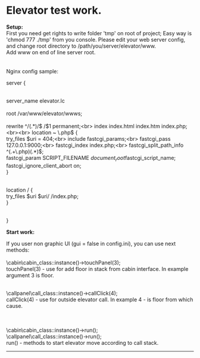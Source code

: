 # Elevator test work.

**Setup:**<br>
First you need get rights to write folder 'tmp' on root of project; Easy way is 'chmod 777 ./tmp' from you console.
Please edit your web server config, and change root directory to /path/you/server/elevator/www.<br>
Add www on end of line server root.<br><br><br>
Nginx config sample:<br>


server {<br><br>

server_name elevator.lc<br><br>
root /var/www/elevator/wwws;<br><br>
rewrite ^/(.*)/$ /$1 permanent;<br>
index index.html index.htm index.php;<br><br>
location ~ \.php$ {<br>
try_files $uri = 404;<br>
include fastcgi_params;<br>
fastcgi_pass   127.0.0.1:9000;<br>
fastcgi_index index.php;<br>
fastcgi_split_path_info ^(.+\.php)(.*)$;<br>
fastcgi_param SCRIPT_FILENAME $document_root$fastcgi_script_name;<br>
fastcgi_ignore_client_abort on;<br>
}<br><br>

location / {<br>
 try_files $uri $uri/ /index.php;<br>
}<br><br>

}



**Start work:**<br>

If you user non graphic UI (gui = false in config.ini), you can use next methods:
<br><br>
\cabin\cabin_class::instance()->touchPanel(3);<br>
touchPanel(3) - use for add floor in stack from cabin interface. In example argument 3 is floor.
<br><br>

\callpanel\call_class::instance()->callClick(4);<br>
callClick(4) - use for outside elevator call. In example 4 - is floor from which cause.


<br><br>
\cabin\cabin_class::instance()->run();<br>
\callpanel\call_class::instance()->run();<br>
run() - methods to start elevator move according to call stack.


---
